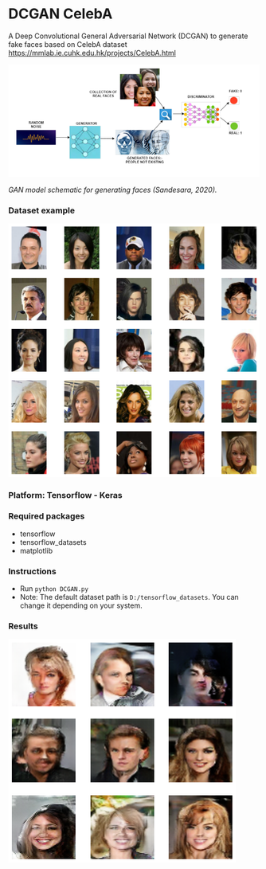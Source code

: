# DCGAN CelebA

A Deep Convolutional General Adversarial Network (DCGAN) to generate fake faces based on CelebA dataset https://mmlab.ie.cuhk.edu.hk/projects/CelebA.html

<img src="./imgs/gan.png">

*GAN model schematic for generating faces (Sandesara, 2020).*

### Dataset example
<img src="./imgs/example.png">

### Platform: Tensorflow - Keras

### Required packages
- tensorflow
- tensorflow_datasets
- matplotlib

### Instructions
- Run `python DCGAN.py`
- Note: The default dataset path is `D:/tensorflow_datasets`. You can change it depending on your system.

### Results
<img src="./imgs/results.png">



